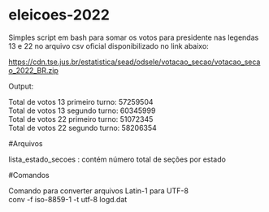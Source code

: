 # eleicoes-2022

Simples script em bash para somar os votos para presidente nas legendas 13 e 22 no arquivo csv oficial disponibilizado no link abaixo:

https://cdn.tse.jus.br/estatistica/sead/odsele/votacao_secao/votacao_secao_2022_BR.zip

Output:

Total de votos 13 primeiro turno: 57259504   
Total de votos 13 segundo turno: 60345999   
Total de votos 22 primeiro turno: 51072345   
Total de votos 22 segundo turno: 58206354   

#Arquivos

lista_estado_secoes : contém número total de seções por estado

#Comandos

Comando para converter arquivos Latin-1 para UTF-8   
conv -f iso-8859-1 -t utf-8 logd.dat
